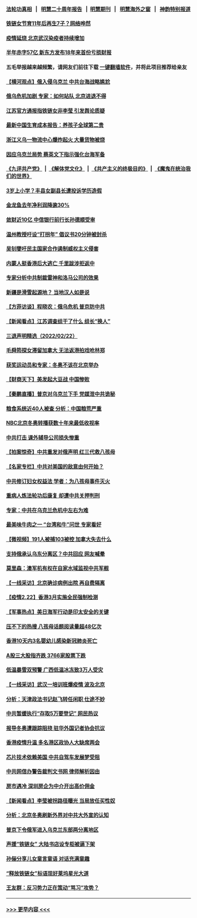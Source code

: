 #### [法轮功真相](https://github.com/gfw-breaker/truth/blob/master/README.md?t=0) &nbsp;&nbsp;|&nbsp;&nbsp; [明慧二十周年报告](https://github.com/gfw-breaker/mh-reports/blob/master/README.md?t=0) &nbsp;&nbsp;|&nbsp;&nbsp;[明慧期刊](https://github.com/gfw-breaker/mh-qikan) &nbsp;&nbsp;|&nbsp;&nbsp; [明慧海外之窗](https://github.com/gfw-breaker/mh-news/blob/master/README.md?t=0) &nbsp;&nbsp;|&nbsp;&nbsp; [神韵特别报道](https://github.com/gfw-breaker/mh-news/blob/master/shenyun.md?t=0)
#### [铁链女节育11年后再生7子？网络哗然](../pages/nsc413/n13598585.md?t=02231900) 
#### [疫情延烧 北京武汉染疫者持续增加](../pages/nsc413/n13598626.md?t=02231900) 
#### [半年赤字57亿 新东方发布18年来首份亏损财报](../pages/nsc413/n13598021.md?t=02231900) 
#### 五毛举报越来越频繁，请网友们前往下载 [一键翻墙软件](https://github.com/gfw-breaker/ssr-accounts)，并将此项目推荐给亲友
#### [【横河观点】俄入侵乌克兰 中共台海战略尴尬](../pages/nsc413/n13597561.md?t=02231900) 
#### [俄乌危机加剧 专家：如何站队 北京进退不得](../pages/nsc413/n13597579.md?t=02231900) 
#### [江苏官方通报指铁链女非李莹 引发舆论质疑](../pages/nsc413/n13598202.md?t=02231900) 
#### [最新中国生育成本报告：养孩子全球第二贵](../pages/nsc413/n13598080.md?t=02231900) 
#### [浙江义乌一物流中心爆炸起火 大量货物被烧](../pages/nsc413/n13598220.md?t=02231900) 
#### [因应乌克兰局势 蔡英文下指示强化台海军备](../pages/nsc413/n13598033.md?t=02231900) 
#### [《九评共产党》](https://github.com/begood0513/9ping.md/blob/master/README.md) &nbsp;|&nbsp; [《解体党文化》](../../../../jtdwh.md/blob/master/README.md)  &nbsp;|&nbsp; [《共产主义的终极目的》](../../../../gczydzjmd.md/blob/master/README.md) &nbsp;|&nbsp; [《魔鬼在统治我们的世界》](../../../../mgztzwmdsj.md/blob/master/README.md) 
#### [3岁上小学？丰县女副县长遭投诉学历造假](../pages/nsc413/n13597953.md?t=02231900) 
#### [金龙鱼去年净利润降逾30%](../pages/nsc413/n13597713.md?t=02231900) 
#### [敛财近10亿 中信银行前行长孙德顺受审](../pages/nsc413/n13597856.md?t=02231900) 
#### [温州教授吁设“打拐年” 倡议书20分钟被封杀](../pages/nsc413/n13597784.md?t=02231900) 
#### [吴钊燮吁民主国家合作遏制威权主义侵害](../pages/nsc413/n13597805.md?t=02231900) 
#### [内蒙人挺香港后大逃亡 千里跋涉拒返中](../pages/nsc413/n13597904.md?t=02231900) 
#### [专家分析中共制裁雷神和洛马公司的效果](../pages/nsc413/n13597606.md?t=02231900) 
#### [新疆是滑雪起源地？ 当地汉人如是说](../pages/nsc413/n13597812.md?t=02231900) 
#### [【方菲访谈】程晓农：俄乌危机 普京防中共](../pages/nsc413/n13597148.md?t=02231900) 
#### [【新闻看点】江苏调查组干了什么 组长“换人”](../pages/nsc413/n13597507.md?t=02231900) 
#### [三退声明精选（2022/02/22）](../pages/nsc413/n13597814.md?t=02231900) 
#### [毛舜筠探女滞留加拿大 无法返港拍戏呛林郑](../pages/nsc413/n13597525.md?t=02231900) 
#### [获奖运动员和专家：冬奥不该在北京举办](../pages/nsc413/n13597577.md?t=02231900) 
#### [【财商天下】美发起大豆战 中国惨败](../pages/nsc413/n13597058.md?t=02231900) 
#### [【秦鹏直播】普京对乌克兰下手 党媒泄中共诡秘](../pages/nsc413/n13597523.md?t=02231900) 
#### [粮食系统近40人被查 分析：中国粮荒严重](../pages/nsc413/n13597020.md?t=02231900) 
#### [NBC北京冬奥转播获数十年来最低收视率](../pages/nsc413/n13597313.md?t=02231900) 
#### [中共打击 课外辅导公司损失惨重](../pages/nsc413/n13597324.md?t=02231900) 
#### [【拍案惊奇】中共重发对俄声明 红三代救八孩母](../pages/nsc413/n13597000.md?t=02231900) 
#### [【名家专栏】中共对美国的敌意由何开始？](../pages/nsc413/n13591738.md?t=02231900) 
#### [中共修订妇女权益法 学者：为八孩母事件灭火](../pages/nsc413/n13596430.md?t=02231900) 
#### [重病人炼法轮功后康复 却遭中共关押判刑](../pages/nsc413/n13593948.md?t=02231900) 
#### [专家：中共在乌克兰危机中左右为难](../pages/nsc413/n13596861.md?t=02231900) 
#### [最美味牛肉之一 “台湾和牛”问世 专家看好](../pages/nsc413/n13596346.md?t=02231900) 
#### [【微视频】191人被捕103被控 加拿大失去什么](../pages/nsc413/n13596913.md?t=02231900) 
#### [支持俄承认乌东分离区？中共回应 网友喊晕](../pages/nsc413/n13596872.md?t=02231900) 
#### [莫里森：澳军机有权在自家水域监视中共军舰](../pages/nsc413/n13596486.md?t=02231900) 
#### [【一线采访】北京确诊病例出院 再自费隔离](../pages/nsc413/n13596782.md?t=02231900) 
#### [【疫情2.22】香港3月实施全民强制检测](../pages/nsc413/n13596240.md?t=02231900) 
#### [【军事热点】美日海军行动是印太安全的关键](../pages/nsc413/n13595827.md?t=02231900) 
#### [压不下的热搜 八孩母话题阅读量超48亿次](../pages/nsc413/n13596369.md?t=02231900) 
#### [香港10天内3名婴幼儿感染新冠肺炎死亡](../pages/nsc413/n13596035.md?t=02231900) 
#### [A股三大股指齐跌 3766家股票下跌](../pages/nsc413/n13596061.md?t=02231900) 
#### [低温暴雪双预警 广西低温冰冻致3万人受灾](../pages/nsc413/n13596250.md?t=02231900) 
#### [【一线采访】武汉一培训班爆疫情 波及北京](../pages/nsc413/n13596242.md?t=02231900) 
#### [分析：天津政法书记赵飞转任闲职 仕途不妙](../pages/nsc413/n13595897.md?t=02231900) 
#### [中共暂缓执行“存取5万要登记” 网民热议](../pages/nsc413/n13595554.md?t=02231900) 
#### [报导冬奥遭跟踪阻挠 驻华外国记者协会抗议](../pages/nsc413/n13595441.md?t=02231900) 
#### [香港疫情升温 多名港区政协人大缺席两会](../pages/nsc413/n13595769.md?t=02231900) 
#### [芯片技术依赖美国 中共自驾车发展梦受阻](../pages/nsc413/n13595658.md?t=02231900) 
#### [中共网信办警告裁判文书网 律师解析因由](../pages/nsc413/n13595677.md?t=02231900) 
#### [房市遇冷 深圳房企为中介开出高价佣金](../pages/nsc413/n13595242.md?t=02231900) 
#### [【新闻看点】李莹被拐路径曝光 当局放任买性奴](../pages/nsc413/n13595056.md?t=02231900) 
#### [分析：北京冬奥刷新外界对中共大外宣的认知](../pages/nsc413/n13595230.md?t=02231900) 
#### [普京下令俄军进入乌克兰东部两分离地区](../pages/nsc413/n13595485.md?t=02231900) 
#### [声援“铁链女” 大陆书店设专柜被逼下架](../pages/nsc413/n13595466.md?t=02231900) 
#### [孙俪分享儿女童言童语 对话充满童趣](../pages/nsc413/n13595235.md?t=02231900) 
#### [“释放铁链女”标语现好莱坞星光大道](../pages/nsc413/n13592125.md?t=02231900) 
#### [王友群：反习势力正在策动“骂习”攻势？](../pages/nsc413/n13595038.md?t=02231900) 

----
#### [ >>> 更早内容 <<< ](../indexes/nsc413-earlier.md)
